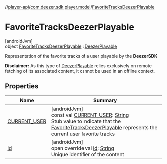 //[player-api](../../../index.md)/[com.deezer.sdk.player.model](../index.md)/[FavoriteTracksDeezerPlayable](index.md)

# FavoriteTracksDeezerPlayable

[androidJvm]\
object [FavoriteTracksDeezerPlayable](index.md) : [DeezerPlayable](../-deezer-playable/index.md)

Representation of the favorite tracks of a user playable by the **DeezerSDK**

**Disclaimer:** As this type of [DeezerPlayable](../-deezer-playable/index.md) relies exclusively on remote fetching of its associated content, it cannot be used in an offline context.

## Properties

| Name                                       | Summary                                                                                                                                                                                                                                                                          |
| ------------------------------------------ | -------------------------------------------------------------------------------------------------------------------------------------------------------------------------------------------------------------------------------------------------------------------------------- |
| [CURRENT_USER](-c-u-r-r-e-n-t_-u-s-e-r.md) | [androidJvm]<br/>const val [CURRENT_USER](-c-u-r-r-e-n-t_-u-s-e-r.md): [String](https://kotlinlang.org/api/latest/jvm/stdlib/kotlin/-string/index.html)<br/>Stub value to indicate that the [FavoriteTracksDeezerPlayable](index.md) represents the current user favorite tracks |
| [id](id.md)                                | [androidJvm]<br/>open override val [id](id.md): [String](https://kotlinlang.org/api/latest/jvm/stdlib/kotlin/-string/index.html)<br/>Unique identifier of the content                                                                                                            |
